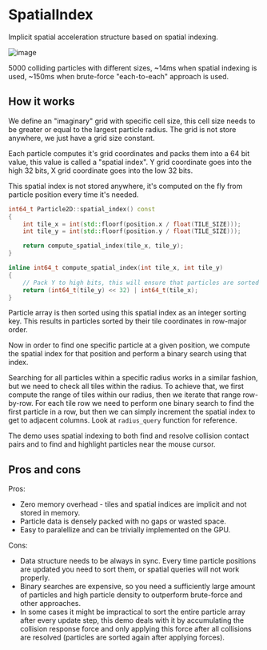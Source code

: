 # SpatialIndex
Implicit spatial acceleration structure based on spatial indexing.

![image](https://github.com/bazhenovc/SpatialIndex/assets/986127/18575683-ef4d-4c16-84c5-a16998e78a83)

5000 colliding particles with different sizes, ~14ms when spatial indexing is used, ~150ms when brute-force "each-to-each" approach is used.

## How it works

We define an "imaginary" grid with specific cell size, this cell size needs to be greater or equal to the largest particle radius. The grid is not store anywhere, we just have a grid size constant.

Each particle computes it's grid coordinates and packs them into a 64 bit value, this value is called a "spatial index". Y grid coordinate goes into the high 32 bits, X grid coordinate goes into the low 32 bits.

This spatial index is not stored anywhere, it's computed on the fly from particle position every time it's needed.

```cpp
int64_t Particle2D::spatial_index() const
{
	int tile_x = int(std::floorf(position.x / float(TILE_SIZE)));
	int tile_y = int(std::floorf(position.y / float(TILE_SIZE)));

	return compute_spatial_index(tile_x, tile_y);
}

inline int64_t compute_spatial_index(int tile_x, int tile_y)
{
	// Pack Y to high bits, this will ensure that particles are sorted in a row-major order
	return (int64_t(tile_y) << 32) | int64_t(tile_x);
}
```

Particle array is then sorted using this spatial index as an integer sorting key. This results in particles sorted by their tile coordinates in row-major order.

Now in order to find one specific particle at a given position, we compute the spatial index for that position and perform a binary search using that index.

Searching for all particles within a specific radius works in a similar fashion, but we need to check all tiles within the radius. To achieve that, we first compute the range of tiles within our radius, then we iterate that range row-by-row.
For each tile row we need to perform one binary search to find the first particle in a row, but then we can simply increment the spatial index to get to adjacent columns. Look at `radius_query` function for reference.

The demo uses spatial indexing to both find and resolve collision contact pairs and to find and highlight particles near the mouse cursor.

## Pros and cons

Pros:
* Zero memory overhead - tiles and spatial indices are implicit and not stored in memory.
* Particle data is densely packed with no gaps or wasted space.
* Easy to paralellize and can be trivially implemented on the GPU.

Cons:
* Data structure needs to be always in sync. Every time particle positions are updated you need to sort them, or spatial queries will not work properly.
* Binary searches are expensive, so you need a sufficiently large amount of particles and high particle density to outperform brute-force and other approaches.
* In some cases it might be impractical to sort the entire particle array after every update step, this demo deals with it by accumulating the collision response force and only applying this force after all collisions are resolved (particles are sorted again after applying forces).
